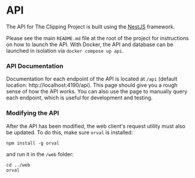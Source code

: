 # API

The API for The Clipping Project is built using the [NestJS](https://nestjs.com/) framework.

Please see the main `README.md` file at the root of the project for instructions on how to launch the API.
With Docker, the API and database can be launched in isolation via `docker compose up api`.

### API Documentation

Documentation for each endpoint of the API is located at `/api` (default location: http://localhost:4190/api).
This page should give you a rough sense of how the API works. You can also use the page to manually query each endpoint, which is useful for development and testing.

### Modifying the API
After the API has been modified, the web client's request utility must also be updated.
To do this, make sure `orval` is installed:
```
npm install -g orval
```
and run it in the `/web` folder:
```
cd ../web
orval
```
